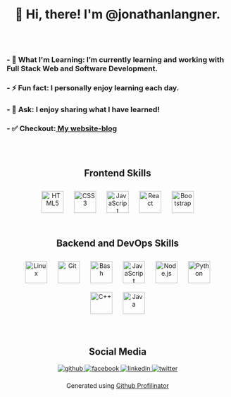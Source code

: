 
<body>
  <div align="center"> <h1> 👋 Hi, there! I'm @jonathanlangner. </h1> </div>  

  <br></br>

  <h3>- 🌱 What I'm Learning: I’m currently learning and working with Full Stack Web and Software Development. </h3>   

 <h3> - ⚡ Fun fact: I personally enjoy learning each day. </h3>  

 <h3> - 💬 Ask: I enjoy sharing what I have learned!  </h3>  
 
  <h3> - ✅  Checkout:<a href="https://jonathanlangner.me/"> My website-blog</a></h3>  

  <br/>  

  </br>
  <div align="center"> <h2>Frontend Skills </h2> </div> 
  <div align="center">  
      <img style="margin: 10px" src="https://profilinator.rishav.dev/skills-assets/html5-original-wordmark.svg" alt="HTML5" height="50" />
      <img style="margin: 10px" src="https://profilinator.rishav.dev/skills-assets/css3-original-wordmark.svg" alt="CSS3" height="50" /> 
      <img style="margin: 10px" src="https://profilinator.rishav.dev/skills-assets/javascript-original.svg" alt="JavaScript" height="50" />
      <img style="margin: 10px" src="https://profilinator.rishav.dev/skills-assets/react-original-wordmark.svg" alt="React" height="50" />  
      <img style="margin: 10px" src="https://profilinator.rishav.dev/skills-assets/bootstrap-plain.svg" alt="Bootstrap" height="50" />   
  </div>

  </td><td valign="top" width="33%">
  <br/>

  <div align="center"> <h2>Backend and DevOps Skills</h2> </div> 
  <div align="center">  
  <img style="margin: 10px" src="https://profilinator.rishav.dev/skills-assets/linux-original.svg" alt="Linux" height="50" />
  <img style="margin: 10px" src="https://profilinator.rishav.dev/skills-assets/git-scm-icon.svg" alt="Git" height="50" />  
  <img style="margin: 10px" src="https://profilinator.rishav.dev/skills-assets/gnu_bash-icon.svg" alt="Bash" height="50" /> 
  <img style="margin: 10px" src="https://profilinator.rishav.dev/skills-assets/javascript-original.svg" alt="JavaScript" height="50" />
  <img style="margin: 10px" src="https://profilinator.rishav.dev/skills-assets/nodejs-original-wordmark.svg" alt="Node.js" height="50" />  
  <img style="margin: 10px" src="https://profilinator.rishav.dev/skills-assets/python-original.svg" alt="Python" height="50" /> 
  <img style="margin: 10px" src="https://profilinator.rishav.dev/skills-assets/cplusplus-original.svg" alt="C++" height="50" />  
  <img style="margin: 10px" src="https://profilinator.rishav.dev/skills-assets/java-original-wordmark.svg" alt="Java" height="50" />  
  </div>

  </td><td valign="top" width="33%">

  </td></tr></table>  
  <br/>
  <br/>  

  <div align="center"> <h2>Social Media</h2> </div> 
  <div align="center">
  <a href="https://github.com/jonathanlangner" target="_blank">
  <img src=https://img.shields.io/badge/github-%2324292e.svg?&style=for-the-badge&logo=github&logoColor=white alt=github style="margin-bottom: 5px;" />
  </a>
  <a href="https://www.facebook.com/jonathan.langner.12" target="_blank">
  <img src=https://img.shields.io/badge/facebook-%232E87FB.svg?&style=for-the-badge&logo=facebook&logoColor=white alt=facebook style="margin-bottom: 5px;" />
  </a>
  <a href="https://linkedin.com/in/jonathan-langner" target="_blank">
  <img src=https://img.shields.io/badge/linkedin-%231E77B5.svg?&style=for-the-badge&logo=linkedin&logoColor=white alt=linkedin style="margin-bottom: 5px;" />
  </a>
  <a href="https://twitter.com/jonlangner1" target="_blank">
  <img src=https://img.shields.io/badge/twitter-%2300acee.svg?&style=for-the-badge&logo=twitter&logoColor=white alt=twitter style="margin-bottom: 5px;" />
  </a>  
  </div>  

  <br/>  
  
  <div align="center">Generated using <a href="https://profilinator.rishav.dev/" target="_blank">Github Profilinator</a></div>
</body>
